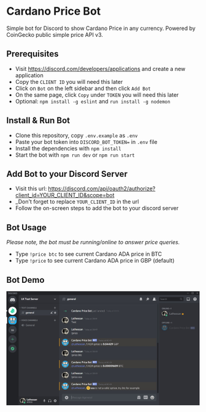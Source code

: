 # Cardano Price Bot

Simple bot for Discord to show Cardano Price in any currency. Powered by CoinGecko public simple price API v3.

## Prerequisites

* Visit https://discord.com/developers/applications and create a new application
* Copy the `CLIENT ID` you will need this later
* Click on `Bot` on the left sidebar and then click `Add Bot`
* On the same page, click `Copy` under `TOKEN` you will need this later
* Optional: `npm install -g eslint` and `run install -g nodemon`

## Install & Run Bot

* Clone this repository, copy `.env.example` as `.env`
* Paste your bot token into `DISCORD_BOT_TOKEN=` in `.env` file
* Install the dependencies with `npm install`
* Start the bot with `npm run dev` or `npm run start`

## Add Bot to your Discord Server

* Visit this url: https://discord.com/api/oauth2/authorize?client_id=YOUR_CLIENT_ID&scope=bot
* _Don't forget to replace `YOUR_CLIENT_ID` in the url
* Follow the on-screen steps to add the bot to your discord server

## Bot Usage

_Please note, the bot must be running/online to answer price queries._

* Type `!price btc` to see current Cardano ADA price in BTC
* Type `!price` to see current Cardano ADA price in GBP (default)

## Bot Demo

![Bot Demo](screenshot.jpg?raw=true "Bot Demo")
